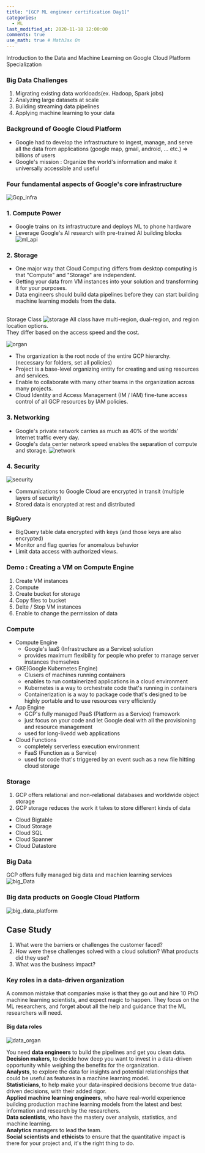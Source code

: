 ```yaml
---
title: "[GCP ML engineer certification Day1]"
categories: 
  - ML
last_modified_at: 2020-11-18 12:00:00
comments: true
use_math: true # MathJax On
---
```

Introduction to the Data and Machine Learning on Google Cloud Platform Specialization

### Big Data Challenges
1. Migrating existing data workloads(ex. Hadoop, Spark jobs)
2. Analyzing large datasets at scale
3. Building streaming data pipelines
4. Applying machine learning to your data

### Background of Google Cloud Platform
- Google had to develop the infrastructure to ingest, manage, and serve all the data from applications (google map, gmail, android, ... etc.) => billions of users
- Google's mission : Organize the world's information and make it universally accessible and useful

### Four fundamental aspects of Google's core infrastructure
![Gcp_infra](https://user-images.githubusercontent.com/62474292/99465286-652c8780-297d-11eb-8089-936778530556.png)

### 1. Compute Power
- Google trains on its infrastructure and deploys ML to phone hardware
- Leverage Google's AI research with pre-trained AI building blocks
![ml_api](https://user-images.githubusercontent.com/62474292/99467495-e71eaf80-2981-11eb-8217-c189a1454fdd.JPG)

### 2. Storage
- One major way that Cloud Computing differs from desktop computing is that "Compute" and "Storage" are independent.
- Getting your data from VM instances into your solution and transforming it for your purposes.
- Data engineers should build data pipelines before they can start building machine learning models from the data.<br><br>

Storage Class
![storage](https://user-images.githubusercontent.com/62474292/99467994-e20e3000-2982-11eb-82c8-0d7057d8cf1b.png)
All class have multi-region, dual-region, and region location options.<br>
They differ based on the access speed and the cost.

![organ](https://user-images.githubusercontent.com/62474292/99469115-62359500-2985-11eb-8f3b-e2cafabd1ae5.JPG)
- The organization is the root node of the entire GCP hierarchy. (necessary for folders, set all policies)
- Project is a base-level organizing entity for creating and using resources and services.
- Enable to collaborate with many other teams in the organization across many projects.
- Cloud Identity and Access Management (IM / IAM) fine-tune access control of all GCP resources by IAM policies.

### 3. Networking
- Google's private network carries as much as 40% of the worlds' Internet traffic every day.
- Google's data center network speed enables the separation of compute and storage.
![network](https://user-images.githubusercontent.com/62474292/99469395-f0aa1680-2985-11eb-8553-5e4502da066a.png)

### 4. Security
![security](https://user-images.githubusercontent.com/62474292/99469704-aa08ec00-2986-11eb-8e9d-ef52ac354d1b.png)
- Communications to Google Cloud are encrypted in transit (multiple layers of security)
- Stored data is encrypted at rest and distributed
#### BigQuery
- BigQuery table data encrypted with keys (and those keys are also encrypted)
- Monitor and flag queries for anomalous behavior
- Limit data access with authorized views.

### Demo : Creating a VM on Compute Engine
1. Create VM instances
2. Compute
3. Create bucket for storage
4. Copy files to bucket
5. Delte / Stop VM instances
6. Enable to change the permission of data

### Compute
- Compute Engine 
  - Google's IaaS (Infrastructure as a Service) solution
  - provides maximum flexibility for people who prefer to manage server instances themselves
- GKE(Google Kubernetes Engine)
  - Clusers of machines running containers
  - enables to run containerized applications in a cloud environment
  - Kubernetes is a way to orchestrate code that's running in containers
  - Containerization is a way to package code that's designed to be highly portable and to use resources very efficiently
- App Engine
  - GCP's fully managed PaaS (Platform as a Service) framework
  - just focus on your code and let Google deal with all the provisioning and resource management
  - used for long-livedd web applications
- Cloud Functions 
  - completely serverless execution environment
  - FaaS (Function as a Service)
  - used for code that's triggered by an event such as a new file hitting cloud storage
  
### Storage
1. GCP offers relational and non-relational databases and worldwide object storage
2. GCP storage reduces the work it takes to store different kinds of data
- Cloud Bigtable
- Cloud Storage
- Cloud SQL
- Cloud Spanner
- Cloud Datastore
  
### Big Data
GCP offers fully managed big data and machien learning services
![big_Data](https://user-images.githubusercontent.com/62474292/99415048-c41cdd00-293a-11eb-9a92-65fa8d919bea.png)

### Big data products on Google Cloud Platform
![big_data_platform](https://user-images.githubusercontent.com/62474292/99416293-0c88ca80-293c-11eb-9afc-44d6c86b27a7.png)

## Case Study
1. What were the barriers or challenges the customer faced?
2. How were these challenges solved with a cloud solution? What products did they use?
3. What was the business impact?

### Key roles in a data-driven organization
A common mistake that companies make is that they go out and hire 10 PhD machine learning scientists, and expect magic to happen.
They focus on the ML researchers, and forget about all the help and guidance that the ML researchers will need.
#### Big data roles
![data_organ](https://user-images.githubusercontent.com/62474292/99481192-f2330900-299c-11eb-94c6-4091caef465b.png)

You need **data engineers** to build the pipelines and get you clean data.<br>
**Decision makers**, to decide how deep you want to invest in a data-driven opportunity while weighing the benefits for the organization.<br>
**Analysts**, to explore the data for insights and potential relationships that could be useful as features in a machine learning model.<br>
**Statisticians**, to help make your data-inspired decisions become true data-driven decisions, with their added rigor.<br>
**Applied machine learning engineers**, who have real-world experience building production machine learning models from the latest and best information and research by the researchers.<br>
**Data scientists**, who have the mastery over analysis, statistics, and machine learning.<br>
**Analytics** managers to lead the team.<br>
**Social scientists and ethicists** to ensure that the quantitative impact is there for your project and, it's the right thing to do.

